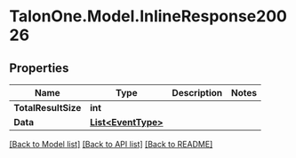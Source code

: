 
# TalonOne.Model.InlineResponse20026

## Properties

Name | Type | Description | Notes
------------ | ------------- | ------------- | -------------
**TotalResultSize** | **int** |  | 
**Data** | [**List&lt;EventType&gt;**](EventType.md) |  | 

[[Back to Model list]](../README.md#documentation-for-models)
[[Back to API list]](../README.md#documentation-for-api-endpoints)
[[Back to README]](../README.md)

